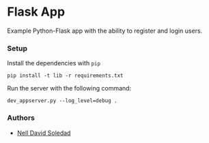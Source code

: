 # Flask App

Example Python-Flask app with the ability to register and login users.

### Setup

Install the dependencies with `pip`

```
pip install -t lib -r requirements.txt
```
Run the server with the following command:
```
dev_appserver.py --log_level=debug .
```

### Authors

*  [Nell David Soledad](https://github.com/nelldnine)
